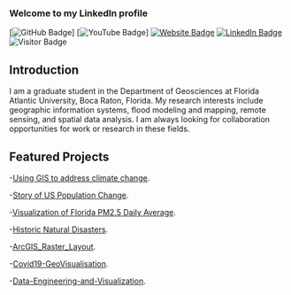 ### Welcome to my LinkedIn profile
[![GitHub Badge](https://img.shields.io/github/followers/pratik-tan10?style=social)]
[![YouTube Badge](https://img.shields.io/badge/My-YouTube-red)]
[![Website Badge](https://img.shields.io/badge/Personal-Website-green)](https://dbishal13.github.io/bdhungana.github.io/)
[![LinkedIn Badge](https://img.shields.io/badge/My-LinkedIn-blue)](https://www.linkedin.com/in/dbishal)
![Visitor Badge](https://visitor-badge.laobi.icu/badge?page_id=dbishal13.github.io)
## Introduction

I am a graduate student in the Department of Geosciences at Florida Atlantic University, Boca Raton, Florida. My research interests include geographic information systems, flood modeling and mapping, remote sensing, and spatial data analysis. I am always looking for collaboration opportunities for work or research in these fields.

## Featured Projects
-[Using GIS to address climate change](https://storymaps.arcgis.com/stories/548bdbe9801d4c01a894ffd7b5f58472).

-[Story of US Population Change](https://storymaps.arcgis.com/stories/985a8596339b4c2fb7059dd308d45f84).

-[Visualization of Florida PM2.5 Daily Average](https://www.arcgis.com/apps/dashboards/86dded39a6a54a189f41cbf08cc29e67).

-[Historic Natural Disasters](https://experience.arcgis.com/experience/7bbef03b4c6440aaa8c1046a3d37f82b/).

-[ArcGIS_Raster_Layout](https://github.com/DBishal13/ArcGIS_Raster_Layout).

-[Covid19-GeoVisualisation](https://github.com/DBishal13/Covid19-GeoVisualisation).

-[Data-Engineering-and-Visualization](https://github.com/DBishal13/Data-Engineering-and-Vizualization).
